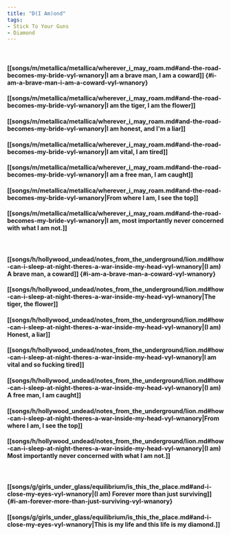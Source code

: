 ```yaml
---
title: "D(I Am)ond"
tags:
- Stick To Your Guns
- Diamond
---
```

&nbsp;
#### [[songs/m/metallica/metallica/wherever_i_may_roam.md#and-the-road-becomes-my-bride-vyl-wnanory|I am a brave man, I am a coward]] {#i-am-a-brave-man-i-am-a-coward-vyl-wnanory}
#### [[songs/m/metallica/metallica/wherever_i_may_roam.md#and-the-road-becomes-my-bride-vyl-wnanory|I am the tiger, I am the flower]]
#### [[songs/m/metallica/metallica/wherever_i_may_roam.md#and-the-road-becomes-my-bride-vyl-wnanory|I am honest, and I'm a liar]]
#### [[songs/m/metallica/metallica/wherever_i_may_roam.md#and-the-road-becomes-my-bride-vyl-wnanory|I am vital, I am tired]]
#### [[songs/m/metallica/metallica/wherever_i_may_roam.md#and-the-road-becomes-my-bride-vyl-wnanory|I am a free man, I am caught]]
#### [[songs/m/metallica/metallica/wherever_i_may_roam.md#and-the-road-becomes-my-bride-vyl-wnanory|From where I am, I see the top]]
#### [[songs/m/metallica/metallica/wherever_i_may_roam.md#and-the-road-becomes-my-bride-vyl-wnanory|I am, most importantly never concerned with what I am not.]]
&nbsp;
#### [[songs/h/hollywood_undead/notes_from_the_underground/lion.md#how-can-i-sleep-at-night-theres-a-war-inside-my-head-vyl-wnanory|(I am) A brave man, a coward]] {#i-am-a-brave-man-a-coward-vyl-wnanory}
#### [[songs/h/hollywood_undead/notes_from_the_underground/lion.md#how-can-i-sleep-at-night-theres-a-war-inside-my-head-vyl-wnanory|The tiger, the flower]]
#### [[songs/h/hollywood_undead/notes_from_the_underground/lion.md#how-can-i-sleep-at-night-theres-a-war-inside-my-head-vyl-wnanory|(I am) Honest, a liar]]
#### [[songs/h/hollywood_undead/notes_from_the_underground/lion.md#how-can-i-sleep-at-night-theres-a-war-inside-my-head-vyl-wnanory|I am vital and so fucking tired]]
#### [[songs/h/hollywood_undead/notes_from_the_underground/lion.md#how-can-i-sleep-at-night-theres-a-war-inside-my-head-vyl-wnanory|(I am) A free man, I am caught]]
#### [[songs/h/hollywood_undead/notes_from_the_underground/lion.md#how-can-i-sleep-at-night-theres-a-war-inside-my-head-vyl-wnanory|From where I am, I see the top]]
#### [[songs/h/hollywood_undead/notes_from_the_underground/lion.md#how-can-i-sleep-at-night-theres-a-war-inside-my-head-vyl-wnanory|(I am) Most importantly never concerned with what I am not.]]
&nbsp;
#### [[songs/g/girls_under_glass/equilibrium/is_this_the_place.md#and-i-close-my-eyes-vyl-wnanory|(I am) Forever more than just surviving]] {#i-am-forever-more-than-just-surviving-vyl-wnanory}
#### [[songs/g/girls_under_glass/equilibrium/is_this_the_place.md#and-i-close-my-eyes-vyl-wnanory|This is my life and this life is my diamond.]]
